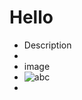 # Hello
- Description
-
- image
- ![abc](../assets/Screenshot_2024-05-29_at_6.52.22 PM_1717030773842_0.png)
-